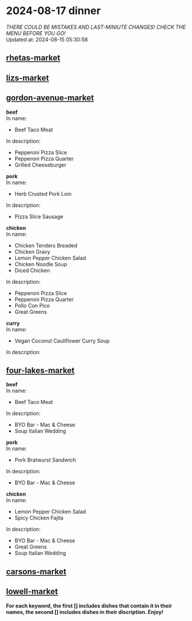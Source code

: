 # 2024-08-17 dinner  
*THERE COULD BE MISTAKES AND LAST-MINIUTE CHANGES! CHECK THE MENU BEFORE YOU GO!*  
Updated at: 2024-08-15 05:30:58  
## [rhetas-market](https://wisc-housingdining.nutrislice.com/menu/rhetas-market/dinner/2024-08-17)  
## [lizs-market](https://wisc-housingdining.nutrislice.com/menu/lizs-market/dinner/2024-08-17)  
## [gordon-avenue-market](https://wisc-housingdining.nutrislice.com/menu/gordon-avenue-market/dinner/2024-08-17)  
**beef**  
In name:   
 - Beef Taco Meat  
  
In description:   
 - Pepperoni Pizza Slice  
 - Pepperoni Pizza Quarter  
 - Grilled Cheeseburger  
  
**pork**  
In name:   
 - Herb Crusted Pork Loin  
  
In description:   
 - Pizza Slice Sausage  
  
**chicken**  
In name:   
 - Chicken Tenders Breaded  
 - Chicken Gravy  
 - Lemon Pepper Chicken Salad  
 - Chicken Noodle Soup  
 - Diced Chicken  
  
In description:   
 - Pepperoni Pizza Slice  
 - Pepperoni Pizza Quarter  
 - Pollo Con Pico  
 - Great Greens  
  
**curry**  
In name:   
 - Vegan Coconut Cauliflower Curry Soup  
  
In description:   
  
## [four-lakes-market](https://wisc-housingdining.nutrislice.com/menu/four-lakes-market/dinner/2024-08-17)  
**beef**  
In name:   
 - Beef Taco Meat  
  
In description:   
 - BYO Bar - Mac & Cheese  
 - Soup Italian Wedding  
  
**pork**  
In name:   
 - Pork Bratwurst Sandwich  
  
In description:   
 - BYO Bar - Mac & Cheese  
  
**chicken**  
In name:   
 - Lemon Pepper Chicken Salad  
 - Spicy Chicken Fajita  
  
In description:   
 - BYO Bar - Mac & Cheese  
 - Great Greens  
 - Soup Italian Wedding  
  
## [carsons-market](https://wisc-housingdining.nutrislice.com/menu/carsons-market/dinner/2024-08-17)  
## [lowell-market](https://wisc-housingdining.nutrislice.com/menu/lowell-market/dinner/2024-08-17)  
  
**For each keyword, the first [] includes dishes that contain it in their names, the second [] includes dishes in their discription. Enjoy!**  
